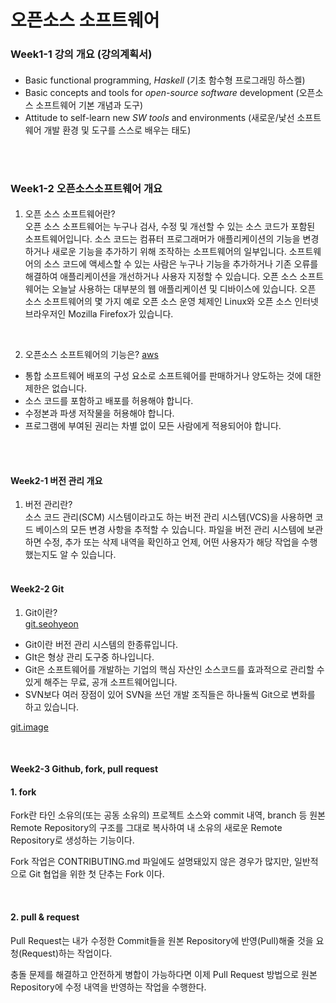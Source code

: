 # 오픈소스 소프트웨어
### **Week1-1 강의 개요 (강의계획서)**

#### 
-	Basic functional programming, _Haskell_
(기초 함수형 프로그래밍 하스켈)
-	Basic concepts and tools for _open-source software_ development
(오픈소스 소프트웨어 기본 개념과 도구)
-	Attitude to self-learn new _SW tools_ and environments
(새로운/낯선 소프트웨어 개발 환경 및 도구를 스스로 배우는 태도)
<br/>

<br/>


### **Week1-2 오픈소스소프트웨어 개요**

#### 
1. 오픈 소스 소프트웨어란? <br/>
 오픈 소스 소프트웨어는 누구나 검사, 수정 및 개선할 수 있는 소스 코드가 포함된 소프트웨어입니다. 소스 코드는 컴퓨터 프로그래머가 애플리케이션의 기능을 변경하거나 새로운 기능을 추가하기 위해 조작하는 소프트웨어의 일부입니다. 소프트웨어의 소스 코드에 액세스할 수 있는 사람은 누구나 기능을 추가하거나 기존 오류를 해결하여 애플리케이션을 개선하거나 사용자 지정할 수 있습니다. 오픈 소스 소프트웨어는 오늘날 사용하는 대부분의 웹 애플리케이션 및 디바이스에 있습니다. 오픈 소스 소프트웨어의 몇 가지 예로 오픈 소스 운영 체제인 Linux와 오픈 소스 인터넷 브라우저인 Mozilla Firefox가 있습니다.

<br/>

 2. 오픈소스 소프트웨어의 기능은?  [aws](https://aws.amazon.com/ko/what-is/open-source/)
 - 통합 소프트웨어 배포의 구성 요소로 소프트웨어를 판매하거나 양도하는 것에 대한 제한은 없습니다.
- 소스 코드를 포함하고 배포를 허용해야 합니다.
- 수정본과 파생 저작물을 허용해야 합니다.
- 프로그램에 부여된 권리는 차별 없이 모든 사람에게 적용되어야 합니다.

<br/>
<br/>

#### Week2-1 버전 관리 개요

1. 버전 관리란? <br/>
소스 코드 관리(SCM) 시스템이라고도 하는 버전 관리 시스템(VCS)을 사용하면 코드 베이스의 모든 변경 사항을 추적할 수 있습니다. 파일을 버전 관리 시스템에 보관하면 수정, 추가 또는 삭제 내역을 확인하고 언제, 어떤 사용자가 해당 작업을 수행했는지도 알 수 있습니다.
<br/><br/>


#### Week2-2 Git <br/>
1. Git이란? <br/> [git.seohyeon](https://github.com/moonseohyeon)

- Git이란 버전 관리 시스템의 한종류입니다.
- GIt은 형상 관리 도구중 하나입니다.
- Git은 소프트웨어를 개발하는 기업의 핵심 자산인 소스코드를 효과적으로 관리할 수 있게 해주는 무료, 공개 소프트웨어입니다.
- SVN보다 여러 장점이 있어 SVN을 쓰던 개발 조직들은 하나둘씩 Git으로 변화를 하고 있습니다.

[git.image](../Users/moon0/OneDrive/%EB%B0%94%ED%83%95%20%ED%99%94%EB%A9%B4/%EA%B9%83%ED%97%88%EB%B8%8C%20%EC%9D%B4%EB%AF%B8%EC%A7%80.png)


<br/>

#### Week2-3 Github, fork, pull request

#### 1. fork 

Fork란 타인 소유의(또는 공동 소유의) 프로젝트 소스와 commit 내역, branch 등 원본 Remote Repository의 구조를 그대로 복사하여 내 소유의 새로운 Remote Repository로 생성하는 기능이다.

Fork 작업은 CONTRIBUTING.md 파일에도 설명돼있지 않은 경우가 많지만, 일반적으로 Git 협업을 위한 첫 단추는 Fork 이다.

<br/>

#### 2. pull & request

Pull Request는 내가 수정한 Commit들을 원본 Repository에 반영(Pull)해줄 것을 요청(Request)하는 작업이다.

충돌 문제를 해결하고 안전하게 병합이 가능하다면 이제 Pull Request 방법으로 원본 Repository에 수정 내역을 반영하는 작업을 수행한다.


